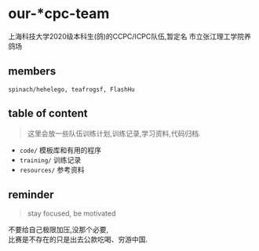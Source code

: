 # our-\*cpc-team
上海科技大学2020级本科生(鸽)的CCPC/ICPC队伍,暂定名 市立张江理工学院养鸽场

## members

`spinach/hehelego, teafrogsf, FlashHu`  


## table of content

> 这里会放一些队伍训练计划,训练记录,学习资料,代码归档.

- `code/` 模板库和有用的程序
- `training/` 训练记录
- `resources/` 参考资料

## reminder

> stay focused, be motivated

不要给自己极限加压,没那个必要,  
比赛是不存在的只是出去公款吃喝、穷游中国.

